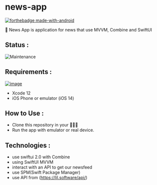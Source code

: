 # news-app

[![forthebadge made-with-android](https://forthebadge.com/images/badges/made-with-swift.svg)](https://www.apple.com/)

📰 News App is application for news that use MVVM, Combine and SwiftUI

## Status :

![Maintenance](https://img.shields.io/badge/Maintained%3F-no-red.svg)

## Requirements :

[![image](https://img.shields.io/badge/iOS-3DDC84?style=for-the-badge&logo=apple&logoColor=white)](https://www.android.com/)

- Xcode 12
- iOS Phone or emulator (iOS 14)

## How to Use :

- Clone this repository in your 🧑🏻‍💻
- Run the app with emulator or real device.

## Technologies :

- use swiftui 2.0 with Combine
- using SwiftUI MVVM
- interact with an API to get our newsfeed
- use SPM(Swift Package Manager)
- use API from (https://lil.software/api/)
